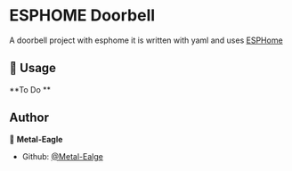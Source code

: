 # ESPHOME Doorbell
A doorbell project with esphome it is written with yaml  and
uses [ESPHome](https://esphome.io/)

## 🚀 Usage

**To Do **

## Author

👤 **Metal-Eagle**

- Github: [@Metal-Ealge](https://github.com/Metal-Eagle)
